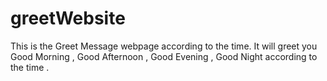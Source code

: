 # greetWebsite

This is the Greet Message webpage according to the time. 
It will greet you Good Morning , Good Afternoon , Good Evening , Good Night according to the time .
